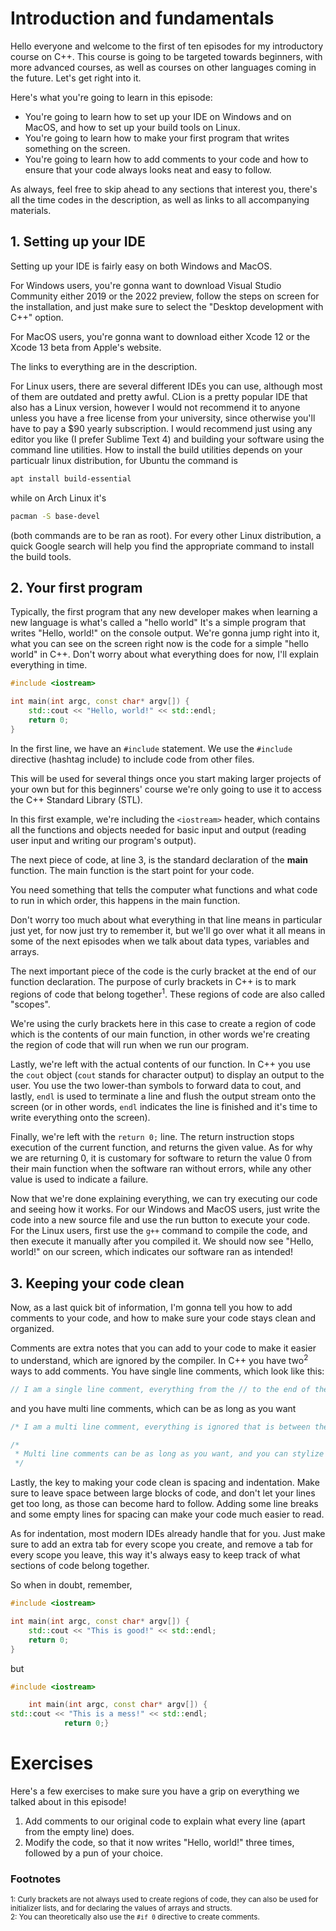 # Introduction and fundamentals

Hello everyone and welcome to the first of ten episodes for my introductory course on C++. This course is going to be targeted towards beginners, with more advanced courses, as well as courses on other languages coming in the future. Let's get right into it.

Here's what you're going to learn in this episode:

- You're going to learn how to set up your IDE on Windows and on MacOS, and how to set up your build tools on Linux.
- You're going to learn how to make your first program that writes something on the screen.
- You're going to learn how to add comments to your code and how to ensure that your code always looks neat and easy to follow.

As always, feel free to skip ahead to any sections that interest you, there's all the time codes in the description, as well as links to all accompanying materials.

## 1. Setting up your IDE

Setting up your IDE is fairly easy on both Windows and MacOS.

For Windows users, you're gonna want to download Visual Studio Community either 2019 or the 2022 preview, follow the steps on screen for the installation, and just make sure to select the "Desktop development with C++" option.

For MacOS users, you're gonna want to download either Xcode 12 or the Xcode 13 beta from Apple's website.

The links to everything are in the description.

For Linux users, there are several different IDEs you can use, although most of them are outdated and pretty awful. CLion is a pretty popular IDE that also has a Linux version, however I would not recommend it to anyone unless you have a free license from your university, since otherwise you'll have to pay a $90 yearly subscription. I would recommend just using any editor you like (I prefer Sublime Text 4) and building your software using the command line utilities. How to install the build utilities depends on your particualr linux distribution, for Ubuntu the command is

```bash
apt install build-essential
```
while on Arch Linux it's

```bash
pacman -S base-devel
```

(both commands are to be ran as root). For every other Linux distribution, a quick Google search will help you find the appropriate command to install the build tools.

## 2. Your first program

Typically, the first program that any new developer makes when learning a new language is what's called a "hello world" It's a simple program that writes "Hello, world!" on the console output. We're gonna jump right into it, what you can see on the screen right now is the code for a simple "hello world" in C++. Don't worry about what everything does for now, I'll explain everything in time.

```c++
#include <iostream>

int main(int argc, const char* argv[]) {
    std::cout << "Hello, world!" << std::endl;
    return 0;
}
```

In the first line, we have an `#include` statement. We use the `#include` directive (hashtag include) to include code from other files.

This will be used for several things once you start making larger projects of your own but for this beginners' course we're only going to use it to access the C++ Standard Library (STL).

In this first example, we're including the `<iostream>` header, which contains all the functions and objects needed for basic input and output (reading user input and writing our program's output).

The next piece of code, at line 3, is the standard declaration of the **main** function. The main function is the start point for your code.

You need something that tells the computer what functions and what code to run in which order, this happens in the main function.

Don't worry too much about what everything in that line means in particular just yet, for now just try to remember it, but we'll go over what it all means in some of the next episodes when we talk about data types, variables and arrays.

The next important piece of the code is the curly bracket at the end of our function declaration. The purpose of curly brackets in C++ is to mark regions of code that belong together<sup>1</sup>. These regions of code are also called "scopes".

We're using the curly brackets here in this case to create a region of code which is the contents of our main function, in other words we're creating the region of code that will run when we run our program.

Lastly, we're left with the actual contents of our function. In C++ you use the `cout` object (`cout` stands for character output) to display an output to the user. You use the two lower-than symbols to forward data to cout, and lastly, `endl` is used to terminate a line and flush the output stream onto the screen (or in other words, `endl` indicates the line is finished and it's time to write everything onto the screen).

Finally, we're left with the `return 0;` line. The return instruction stops execution of the current function, and returns the given value. As for why we are returning 0, it is customary for software to return the value 0 from their main function when the software ran without errors, while any other value is used to indicate a failure.

Now that we're done explaining everything, we can try executing our code and seeing how it works. For our Windows and MacOS users, just write the code into a new source file and use the run button to execute your code. For the Linux users, first use the `g++` command to compile the code, and then execute it manually after you compiled it. We should now see "Hello, world!" on our screen, which indicates our software ran as intended!

## 3. Keeping your code clean

Now, as a last quick bit of information, I'm gonna tell you how to add comments to your code, and how to make sure your code stays clean and organized.

Comments are extra notes that you can add to your code to make it easier to understand, which are ignored by the compiler. In C++ you have two<sup>2</sup> ways to add comments. You have single line comments, which look like this:

```c++
// I am a single line comment, everything from the // to the end of the line is ignored by the compiler
```

and you have multi line comments, which can be as long as you want

```c++
/* I am a multi line comment, everything is ignored that is between the /* and */

/*
 * Multi line comments can be as long as you want, and you can stylize them and make them look quite neat.
 */
```

Lastly, the key to making your code clean is spacing and indentation. Make sure to leave space between large blocks of code, and don't let your lines get too long, as those can become hard to follow. Adding some line breaks and some empty lines for spacing can make your code much easier to read.

As for indentation, most modern IDEs already handle that for you. Just make sure to add an extra tab for every scope you create, and remove a tab for every scope you leave, this way it's always easy to keep track of what sections of code belong together.

So when in doubt, remember,

```c++
#include <iostream>

int main(int argc, const char* argv[]) {
    std::cout << "This is good!" << std::endl;
    return 0;
}
```

but

```c++
#include <iostream>

    int main(int argc, const char* argv[]) {
std::cout << "This is a mess!" << std::endl;
            return 0;}
```

# Exercises

Here's a few exercises to make sure you have a grip on everything we talked about in this episode!

1. Add comments to our original code to explain what every line (apart from the empty line) does.
2. Modify the code, so that it now writes "Hello, world!" three times, followed by a pun of your choice.

### Footnotes

<small>1: Curly brackets are not always used to create regions of code, they can also be used for initializer lists, and for declaring the values of arrays and structs.</small><br/>
<small>2: You can theoretically also use the `#if 0` directive to create comments.</small>
